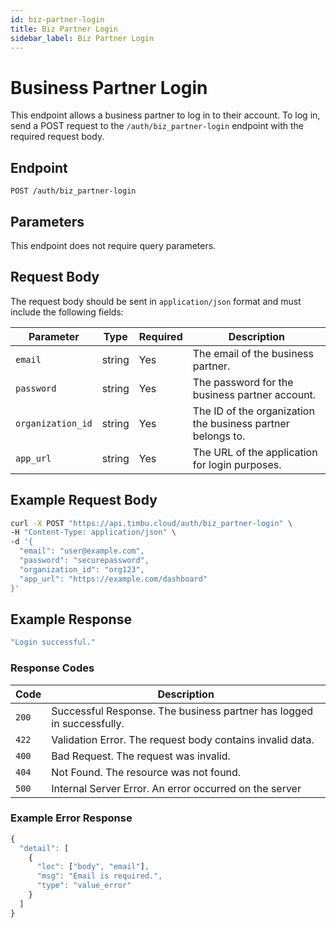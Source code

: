 ```yaml
---
id: biz-partner-login
title: Biz Partner Login
sidebar_label: Biz Partner Login
---
```


# Business Partner Login

This endpoint allows a business partner to log in to their account. To log in, send a POST request to the `/auth/biz_partner-login` endpoint with the required request body.

## Endpoint

`POST /auth/biz_partner-login`

## Parameters

This endpoint does not require query parameters.

## Request Body

The request body should be sent in `application/json` format and must include the following fields:

| Parameter         | Type   | Required | Description                                              |
|-------------------|--------|----------|----------------------------------------------------------|
| `email`          | string | Yes      | The email of the business partner.                      |
| `password`       | string | Yes      | The password for the business partner account.          |
| `organization_id`| string | Yes      | The ID of the organization the business partner belongs to. |
| `app_url`        | string | Yes      | The URL of the application for login purposes.          |

## Example Request Body

```bash
curl -X POST "https://api.timbu.cloud/auth/biz_partner-login" \
-H "Content-Type: application/json" \
-d '{
  "email": "user@example.com",
  "password": "securepassword",
  "organization_id": "org123",
  "app_url": "https://example.com/dashboard"
}'
```

## Example Response

```jsx title="response"
"Login successful."
```

### Response Codes

| Code        | Description   |
|------------------|--------|
| `200`| Successful Response. The business partner has logged in successfully. |
| `422`    | Validation Error. The request body contains invalid data. |
| `400`    | Bad Request. The request was invalid. |
| `404`          | Not Found. The resource was not found. |
| `500`          | Internal Server Error. An error occurred on the server |

### Example Error Response

```jsx title="response"
{
  "detail": [
    {
      "loc": ["body", "email"],
      "msg": "Email is required.",
      "type": "value_error"
    }
  ]
}
```